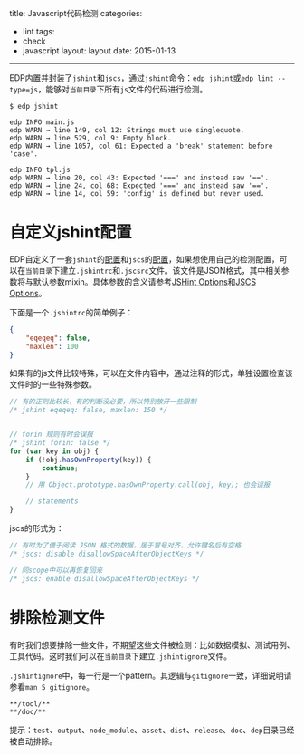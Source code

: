 title: Javascript代码检测
categories:
- lint
tags:
-  check
-  javascript
layout:
    layout
date:
    2015-01-13
---

EDP内置并封装了`jshint`和`jscs`，通过`jshint`命令：`edp jshint`或`edp lint --type=js`，能够对`当前目录`下所有`js`文件的代码进行检测。

```
$ edp jshint

edp INFO main.js
edp WARN → line 149, col 12: Strings must use singlequote.
edp WARN → line 529, col 9: Empty block.
edp WARN → line 1057, col 61: Expected a 'break' statement before 'case'.

edp INFO tpl.js
edp WARN → line 20, col 43: Expected '===' and instead saw '=='.
edp WARN → line 24, col 68: Expected '===' and instead saw '=='.
edp WARN → line 14, col 59: 'config' is defined but never used.
```

# 自定义jshint配置

EDP自定义了一套`jshint`的[配置](https://github.com/ecomfe/edp-lint/blob/master/lib/js/config.js)和`jscs`的[配置](https://github.com/ecomfe/edp-lint/blob/master/lib/js/jscsrc.json)，如果想使用自己的检测配置，可以在`当前目录`下建立`.jshintrc`和`.jscsrc`文件。该文件是JSON格式，其中相关参数将与默认参数mixin。具体参数的含义请参考[JSHint Options](http://jshint.org/docs/options/)和[JSCS Options](https://github.com/jscs-dev/node-jscs/blob/master/README.md#options)。

下面是一个`.jshintrc`的简单例子：

```json
{
    "eqeqeq": false,
    "maxlen": 100
}
```

如果有的js文件比较特殊，可以在文件内容中，通过注释的形式，单独设置检查该文件时的一些特殊参数。

```javascript
// 有的正则比较长，有的判断没必要，所以特别放开一些限制
/* jshint eqeqeq: false, maxlen: 150 */


// forin 规则有时会误报
/* jshint forin: false */
for (var key in obj) {
    if (!obj.hasOwnProperty(key)) {
        continue;
    }
    // 用 Object.prototype.hasOwnProperty.call(obj, key); 也会误报

    // statements
}
```

jscs的形式为：

```javascript
// 有时为了便于阅读 JSON 格式的数据，居于冒号对齐，允许键名后有空格
/* jscs: disable disallowSpaceAfterObjectKeys */

// 同scope中可以再恢复回来
/* jscs: enable disallowSpaceAfterObjectKeys */
```

# 排除检测文件

有时我们想要排除一些文件，不期望这些文件被检测：比如数据模拟、测试用例、工具代码。这时我们可以在`当前目录`下建立`.jshintignore`文件。

`.jshintignore`中，每一行是一个pattern。其逻辑与`gitignore`一致，详细说明请参看`man 5 gitignore`。

```
**/tool/**
**/doc/**
```

提示：`test`、`output`、`node_module`、`asset`、`dist`、`release`、`doc`、`dep`目录已经被自动排除。
